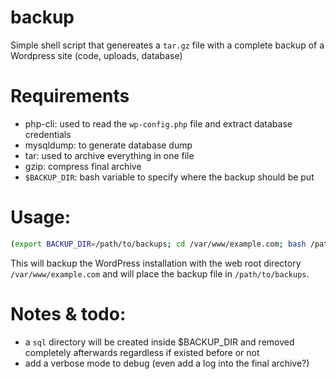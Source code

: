 # backup
Simple shell script that genereates a `tar.gz` file with a complete backup of a Wordpress site (code, uploads, database)

# Requirements
- php-cli: used to read the `wp-config.php` file and extract database credentials
- mysqldump: to generate database dump
- tar: used to archive everything in one file
- gzip: compress final archive
- `$BACKUP_DIR`: bash variable to specify where the backup should be put


# Usage:
```bash
(export BACKUP_DIR=/path/to/backups; cd /var/www/example.com; bash /path/to/script/backup.sh)
```
This will backup the WordPress installation with the web root directory `/var/www/example.com`
and will place the backup file in `/path/to/backups`.

# Notes & todo:
- a `sql` directory will be created inside $BACKUP_DIR and removed completely
afterwards regardless if existed before or not
- add a verbose mode to debug (even add a log into the final archive?)

